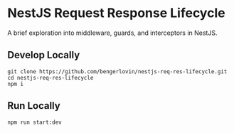 # NestJS Request Response Lifecycle

A brief exploration into middleware, guards, and interceptors in NestJS.

## Develop Locally

```
git clone https://github.com/bengerlovin/nestjs-req-res-lifecycle.git
cd nestjs-req-res-lifecycle
npm i
```

## Run Locally

```
npm run start:dev
```
